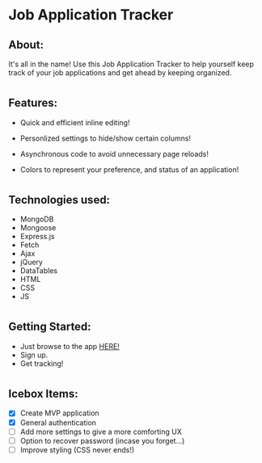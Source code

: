 # Job Application Tracker

## About:

It's all in the name! Use this Job Application Tracker to help yourself keep track of your job applications and get ahead by keeping organized.

#

## Features:

- Quick and efficient inline editing!

- Personlized settings to hide/show certain columns!

- Asynchronous code to avoid unnecessary page reloads!

- Colors to represent your preference, and status of an application!

#

## Technologies used:

- MongoDB
- Mongoose
- Express.js
- Fetch
- Ajax
- jQuery
- DataTables
- HTML
- CSS
- JS

# 

## Getting Started:

- Just browse to the app [HERE!](https://job-application-tracker.herokuapp.com/)
- Sign up.
- Get tracking!

#

## Icebox Items:

- [x] Create MVP application
- [x] General authentication
- [ ] Add more settings to give a more comforting UX
- [ ] Option to recover password (incase you forget...)
- [ ] Improve styling (CSS never ends!)
